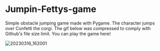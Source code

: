 # Jumpin-Fettys-game
Simple obstacle jumping game made with Pygame. The character jumps over Confetti the corgi. The gif below was compressed to
comply with Github's file size limit. You can play the game here!

![20230316_162001](https://user-images.githubusercontent.com/93640790/225743472-17cb8416-6df9-4c56-9191-b5bc2ff1af73.gif)

